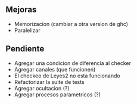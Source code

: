 ## Mejoras

- Memorizacion (cambiar a otra version de ghc)
- Paralelizar

## Pendiente

- Agregar una condicion de diferencia al checker
- Agregar canales (que funcionen)
- El checkeo de Leyes2 no esta funcionando
- Refactorizar la suite de tests
- Agregar ocultacion (?)
- Agregar procesos parametricos (?)